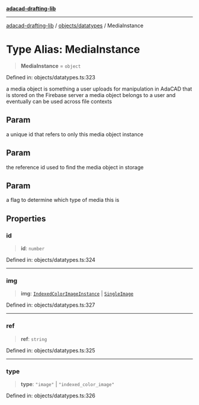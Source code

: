 [**adacad-drafting-lib**](../../../README.md)

***

[adacad-drafting-lib](../../../modules.md) / [objects/datatypes](../README.md) / MediaInstance

# Type Alias: MediaInstance

> **MediaInstance** = `object`

Defined in: objects/datatypes.ts:323

a media object is something a user uploads for manipulation in AdaCAD that is stored on the Firebase server
a media object belongs to a user and eventually can be used across file contexts

## Param

a unique id that refers to only this media object instance

## Param

the reference id used to find the media object in storage

## Param

a flag to determine which type of media this is

## Properties

### id

> **id**: `number`

Defined in: objects/datatypes.ts:324

***

### img

> **img**: [`IndexedColorImageInstance`](IndexedColorImageInstance.md) \| [`SingleImage`](../interfaces/SingleImage.md)

Defined in: objects/datatypes.ts:327

***

### ref

> **ref**: `string`

Defined in: objects/datatypes.ts:325

***

### type

> **type**: `"image"` \| `"indexed_color_image"`

Defined in: objects/datatypes.ts:326
